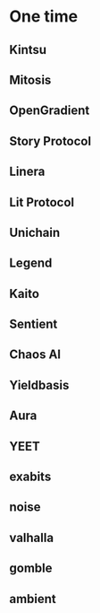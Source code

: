 # One time
## Kintsu
## Mitosis 
## OpenGradient
## Story Protocol
## Linera
## Lit Protocol
## Unichain
## Legend
## Kaito
## Sentient
## Chaos AI
## Yieldbasis
## Aura
## YEET
## exabits
## noise
## valhalla
## gomble
## ambient
##


